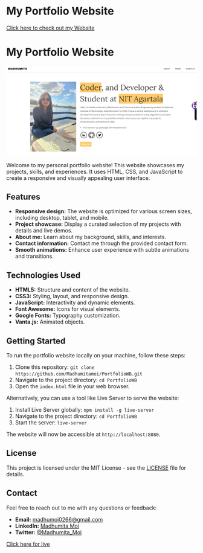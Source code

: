 # My Portfolio Website


[Click here to check out my Website](https://tinyurl.com/madhumitamoi)

# My Portfolio Website

![Screenshot](madhu.png)

Welcome to my personal portfolio website! This website showcases my projects, skills, and experiences. It uses HTML, CSS, and JavaScript to create a responsive and visually appealing user interface.

## Features

- **Responsive design:** The website is optimized for various screen sizes, including desktop, tablet, and mobile.
- **Project showcase:** Display a curated selection of my projects with details and live demos.
- **About me:** Learn about my background, skills, and interests.
- **Contact information:** Contact me through the provided contact form.
- **Smooth animations:** Enhance user experience with subtle animations and transitions.

## Technologies Used

- **HTML5:** Structure and content of the website.
- **CSS3:** Styling, layout, and responsive design.
- **JavaScript:** Interactivity and dynamic elements.
- **Font Awesome:** Icons for visual elements.
- **Google Fonts:** Typography customization.
- **Vanta.js:** Animated objects.

## Getting Started

To run the portfolio website locally on your machine, follow these steps:

1. Clone this repository: `git clone https://github.com/Madhumitamoi/PortfolioWB.git`
2. Navigate to the project directory: `cd PortfolioWB`
3. Open the `index.html` file in your web browser.

Alternatively, you can use a tool like Live Server to serve the website:

1. Install Live Server globally: `npm install -g live-server`
2. Navigate to the project directory: `cd PortfolioWB`
3. Start the server: `live-server`

The website will now be accessible at `http://localhost:8080`.

## License

This project is licensed under the MIT License - see the [LICENSE](LICENSE) file for details.

## Contact

Feel free to reach out to me with any questions or feedback:

- **Email:** madhumoi0266@gmail.com
- **LinkedIn:** [Madhumita Moi](https://www.linkedin.com/in/madhumita-moi/)
- **Twitter:** [@Madhumita_Moi](https://twitter.com/Madhumita_Moi)


[Click here for live](https://madhumitamoi.netlify.app/)

